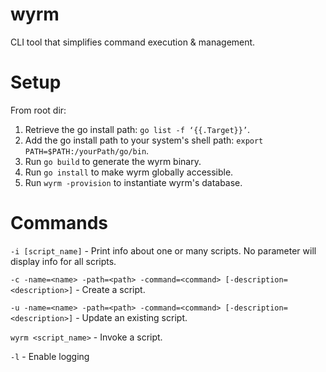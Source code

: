 # wyrm
CLI tool that simplifies command execution & management.

# Setup
From root dir:
1. Retrieve the go install path: `go list -f ‘{{.Target}}’`.
2. Add the go install path to your system's shell path: `export PATH=$PATH:/yourPath/go/bin`.
3. Run `go build` to generate the wyrm binary.
4. Run `go install` to make wyrm globally accessible.
5. Run `wyrm -provision` to instantiate wyrm's database.

# Commands
`-i [script_name]` - Print info about one or many scripts. No parameter will display info for all scripts.

`-c -name=<name> -path=<path> -command=<command> [-description=<description>]` - Create a script.

`-u -name=<name> -path=<path> -command=<command> [-description=<description>]` - Update an existing script.

`wyrm <script_name>` - Invoke a script.

`-l` - Enable logging
